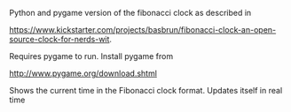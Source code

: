 Python and pygame version of the fibonacci clock as described in

https://www.kickstarter.com/projects/basbrun/fibonacci-clock-an-open-source-clock-for-nerds-wit.

Requires pygame to run. Install pygame from

http://www.pygame.org/download.shtml


Shows the current time in the Fibonacci clock format. Updates itself in real time 
